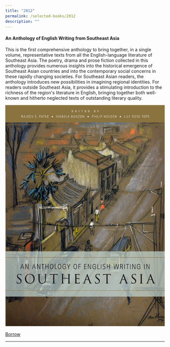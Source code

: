 ```yaml
---
title: "2012"
permalink: /selected-books/2012
description: ""
---
```

<a id="anthology"></a>
#### <a style="text-decoration: none; font-weight: bold;" href="https://eservice.nlb.gov.sg/item_holding.aspx?bid=13742912" target="_blank">An Anthology of English Writing from Southeast Asia </a> 

This is the first comprehensive anthology to bring together, in a single volume, representative texts from all the English-language literature of Southeast Asia. The poetry, drama and prose fiction collected in this anthology provides numerous insights into the historical emergence of Southeast Asian countries and into the contemporary social concerns in these rapidly changing societies. For Southeast Asian readers, the anthology introduces new possibilities in imagining regional identities. For readers outside Southeast Asia, it provides a stimulating introduction to the richness of the region's literature in English, bringing together both well-known and hitherto neglected texts of outstanding literary quality. 

![Anthology English Writing Southeast Asia Rajeev Patke](/images/publications/anthology%20english%20writing%20southeast%20asia%20nlb.jpg)

[Borrow](https://eservice.nlb.gov.sg/item_holding.aspx?bid=13742912)  
<hr>
